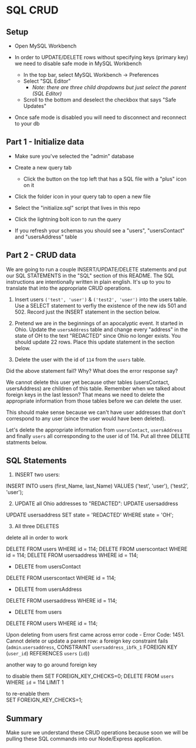 # SQL CRUD

## Setup

* Open MySQL Workbench

* In order to UPDATE/DELETE rows without specifying keys (primary key) we need to disable safe mode in MySQL Workbench

  * In the top bar, select MySQL Workbench -> Preferences
  * Select "SQL Editor"
    * _Note: there are three child dropdowns but just select the parent (SQL Editor)_
  * Scroll to the bottom and deselect the checkbox that says "Safe Updates"

* Once safe mode is disabled you will need to disconnect and reconnect to your db

## Part 1 - Initialize data

* Make sure you've selected the "admin" database

* Create a new query tab
  * Click the button on the top left that has a SQL file with a "plus" icon on it

* Click the folder icon in your query tab to open a new file

* Select the "initialize.sql" script that lives in this repo

* Click the lightning bolt icon to run the query

* If you refresh your schemas you should see a "users", "usersContact" and "usersAddress" table

## Part 2 - CRUD data

We are going to run a couple INSERT/UPDATE/DELETE statements and put our SQL STATEMENTS in the "SQL" section of this README. The SQL instructions are intentionally written in plain english. It's up to you to translate that into the appropriate CRUD operations.

1. Insert users `('test', 'user')` & `('test2', 'user')` into the users table. Use a SELECT statement to verfiy the existence of the new ids 501 and 502. Record just the INSERT statement in the section below. 

2. Pretend we are in the beginnings of an apocalyptic event. It started in Ohio. Update the `usersAddress` table and change every "address" in the state of OH to the text "REDACTED" since Ohio no longer exists. You should update 22 rows. Place this update statement in the section below. 

3. Delete the user with the id of `114` from the `users` table.

Did the above statement fail? Why? What does the error response say?

We cannot delete this user yet because other tables (usersContact, usersAddress) are children of this table. Remember when we talked about foreign keys in the last lesson? That means we need to delete the appropriate information from those tables before we can delete the user. 

This should make sense because we can't have user addresses that don't correspond to any user (since the user would have been deleted).

Let's delete the appropriate information from `usersContact`, `usersAddress` and finally `users` all corresponding to the user id of 114. Put all three DELETE statments below.


## SQL Statements

1. INSERT two users:

INSERT INTO users
      (first_Name, last_Name)
  VALUES
      ('test', 'user'),
      ('test2', 'user');

2. UPDATE all Ohio addresses to "REDACTED":
  UPDATE usersaddress 

UPDATE usersaddress
SET 
    state = 'REDACTED'
WHERE
    state = 'OH';


3. All three DELETES

delete all in order to work

DELETE FROM users 
WHERE
    id = 114;
DELETE FROM userscontact 
WHERE
    id = 114;
DELETE FROM usersaddress 
WHERE
    id = 114;

* DELETE from usersContact

DELETE FROM
      userscontact
  WHERE
      id = 114;

* DELETE from usersAddress

DELETE FROM
      usersaddress
  WHERE
      id = 114;

* DELETE from users

 DELETE FROM
      users
  WHERE
      id = 114;

Upon deleting from users first came across error code - Error Code: 1451. Cannot delete or update a parent row: a foreign key constraint fails (`admin`.`usersaddress`, CONSTRAINT `usersaddress_ibfk_1` FOREIGN KEY (`user_id`) REFERENCES `users` (`id`))


another way to go around foreign key

to disable them
SET FOREIGN_KEY_CHECKS=0; 
DELETE FROM `users` WHERE `id` = 114 LIMIT 1 

to re-enable them    
SET FOREIGN_KEY_CHECKS=1; 




## Summary

Make sure we understand these CRUD operations because soon we will be pulling these SQL commands into our Node/Express application.
